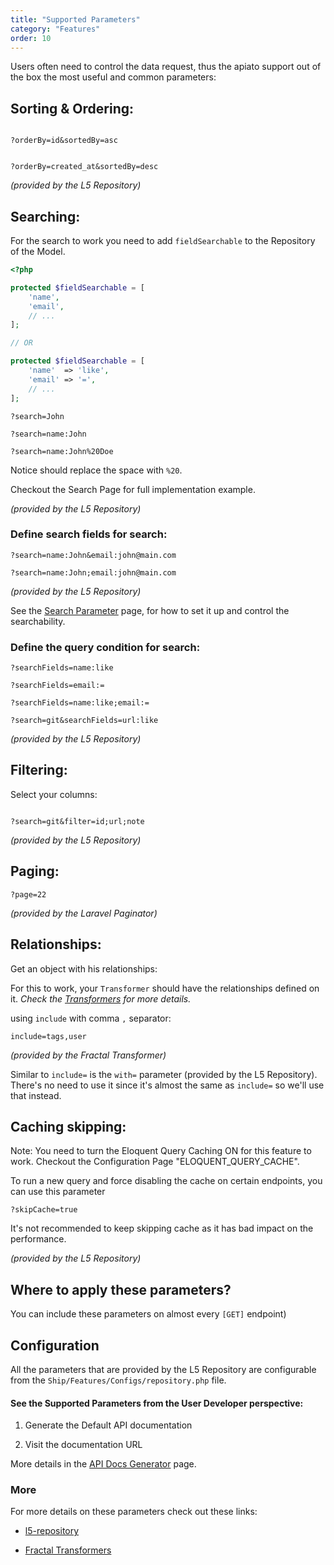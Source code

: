 ```yaml
---
title: "Supported Parameters"
category: "Features"
order: 10
---
```


Users often need to control the data request, thus the apiato support out of the box the most useful and common parameters:

## Sorting & Ordering:

```

?orderBy=id&sortedBy=asc

```

```

?orderBy=created_at&sortedBy=desc

```

*(provided by the L5 Repository)*

## Searching:

For the search to work you need to add `fieldSearchable` to the Repository of the Model.


```php
<?php

protected $fieldSearchable = [
    'name',
    'email',
    // ...
];

// OR

protected $fieldSearchable = [
    'name'  => 'like',
    'email' => '=',
    // ...
];
```

	    
```
?search=John

?search=name:John

?search=name:John%20Doe

```

Notice should replace the space with `%20`.

Checkout the Search Page for full implementation example.

*(provided by the L5 Repository)*

### Define search fields for search:

```
?search=name:John&email:john@main.com

?search=name:John;email:john@main.com

```

*(provided by the L5 Repository)*

See the [Search Parameter](doc:search-parameter) page, for how to set it up and control the searchability.

### Define the query condition for search:

```
?searchFields=name:like

?searchFields=email:=

?searchFields=name:like;email:=

?search=git&searchFields=url:like

```

*(provided by the L5 Repository)*

## Filtering:

Select your columns:

```

?search=git&filter=id;url;note

```

*(provided by the L5 Repository)*

## Paging:

```
?page=22

```

*(provided by the Laravel Paginator)*

## Relationships:

Get an object with his relationships:

For this to work, your `Transformer` should have the relationships defined on it. *Check the [Transformers](doc:transformers) for more details.*

using `include` with comma `,` separator:

```
include=tags,user

```

*(provided by the Fractal Transformer)*

Similar to `include=` is the `with=` parameter (provided by the L5 Repository). There's no need to use it since it's almost the same as `include=` so we'll use that instead.

## Caching skipping:

Note: You need to turn the Eloquent Query Caching ON for this feature to work. Checkout the Configuration Page "ELOQUENT_QUERY_CACHE".

To run a new query and force disabling the cache on certain endpoints, you can use this parameter

```
?skipCache=true

```

It's not recommended to keep skipping cache as it has bad impact on the performance.

*(provided by the L5 Repository)*

## Where to apply these parameters?

You can include these parameters on almost every `[GET]` endpoint)

## Configuration

All the parameters that are provided by the L5 Repository are configurable from the `Ship/Features/Configs/repository.php` file.

#### See the Supported Parameters from the User Developer perspective:


1) Generate the Default API documentation

2) Visit the documentation URL

More details in the [API Docs Generator](doc:api-docs-generator) page.

### More

For more details on these parameters check out these links:

- [l5-repository](https://github.com/andersao/l5-repository#example-the-criteria)

- [Fractal Transformers](http://fractal.thephpleague.com/transformers/)
